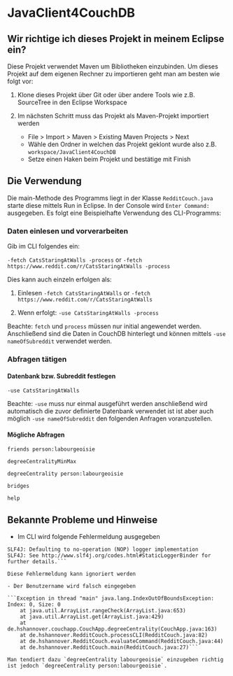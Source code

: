 # JavaClient4CouchDB

## Wir richtige ich dieses Projekt in meinem Eclipse ein?

Diese Projekt verwendet Maven um Bibliotheken einzubinden. Um dieses Projekt auf dem eigenen Rechner zu importieren geht man am besten wie folgt vor:

1. Klone dieses Projekt über Git oder über andere Tools wie z.B. SourceTree in den Eclipse Workspace

2. Im nächsten Schritt muss das Projekt als Maven-Projekt importiert werden 

	- File > Import > Maven > Existing Maven Projects > Next
	- Wähle den Ordner in welchen das Projekt geklont wurde also z.B. `workspace/JavaClient4CouchDB`
	- Setze einen Haken beim Projekt und bestätige mit Finish
	
## Die Verwendung

Die main-Methode des Programms liegt in der Klasse `RedditCouch.java` starte diese mittels Run in Eclipse. In der Console wird `Enter Command:` ausgegeben. 
Es folgt eine Beispielhafte Verwendung des CLI-Programms:

### Daten einlesen und vorverarbeiten

Gib im CLI folgendes ein:

`-fetch CatsStaringAtWalls -process` or `-fetch https://www.reddit.com/r/CatsStaringAtWalls -process`

Dies kann auch einzeln erfolgen als:

1. Einlesen `-fetch CatsStaringAtWalls` or `-fetch https://www.reddit.com/r/CatsStaringAtWalls`

2. Wenn erfolgt: `-use CatsStaringAtWalls -process`

Beachte: `fetch` und `process` müssen nur initial angewendet werden. Anschließend sind die Daten in CouchDB hinterlegt und können mittels `-use nameOfSubreddit` verwendet werden.

### Abfragen tätigen

#### Datenbank bzw. Subreddit festlegen

`-use CatsStaringAtWalls` 

Beachte: `-use` muss nur einmal ausgeführt werden anschließend wird automatisch die zuvor definierte Datenbank verwendet ist ist aber auch möglich `-use nameOfSubreddit` den folgenden Anfragen voranzustellen.

#### Mögliche Abfragen

`friends person:labourgeoisie`

`degreeCentralityMinMax`

`degreeCentrality person:labourgeoisie`

`bridges`

`help`

## Bekannte Probleme und Hinweise

- Im CLI wird folgende Fehlermeldung ausgegeben

```SLF4J: Failed to load class "org.slf4j.impl.StaticLoggerBinder".
SLF4J: Defaulting to no-operation (NOP) logger implementation
SLF4J: See http://www.slf4j.org/codes.html#StaticLoggerBinder for further details.``` 

Diese Fehlermeldung kann ignoriert werden

- Der Benutzername wird falsch eingegeben

```Exception in thread "main" java.lang.IndexOutOfBoundsException: Index: 0, Size: 0
	at java.util.ArrayList.rangeCheck(ArrayList.java:653)
	at java.util.ArrayList.get(ArrayList.java:429)
	at de.hshannover.couchapp.CouchApp.degreeCentrality(CouchApp.java:163)
	at de.hshannover.RedditCouch.processCLI(RedditCouch.java:82)
	at de.hshannover.RedditCouch.evaluateCommand(RedditCouch.java:44)
	at de.hshannover.RedditCouch.main(RedditCouch.java:27)``` 

Man tendiert dazu `degreeCentrality labourgeoisie` einzugeben richtig ist jedoch `degreeCentrality person:labourgeoisie`.
